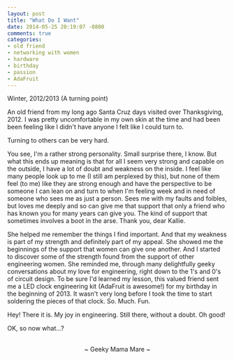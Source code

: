 ```yaml
---
layout: post
title: "What Do I Want"
date: 2014-05-25 20:19:07 -0800
comments: true
categories:
- old friend
- networking with women
- hardware
- birthday
- passion
- AdaFruit
---
```

Winter, 2012/2013 (A turning point)

An old friend from my long ago Santa Cruz days visited over Thanksgiving, 2012.  I was pretty uncomfortable in my own skin at the time and had been been feeling like I didn't have anyone I felt like I could turn to.

Turning to others can be very hard.

You see, I'm a rather strong personality.  Small surprise there, I know.  But what this ends up meaning is that for all I seem very strong and capable on the outside, I have a lot of doubt and weakness on the inside.  I feel like many people look up to me (I still am perplexed by this), but none of them feel (to me) like they are strong enough and have the perspective to be someone I can lean on and turn to when I'm feeling week and in need of someone who sees me as just a person.  Sees me with my faults and foibles, but loves me deeply and so can give me that support that only a friend who has known you for many years can give you.  The kind of support that sometimes involves a boot in the arse.  Thank you, dear Kallie.

She helped me remember the things I find important.  And that my weakness is part of my strength and definitely part of my appeal.  She showed me the beginnings of the support that women can give one another.  And I started to discover some of the strength found from the support of other engineering women.  She reminded me, through many delightfully geeky conversations about my love for engineering, right down to the 1's and 0's of circuit design.  To be sure I'd learned my lesson, this valued friend sent me a LED clock engineering kit (AdaFruit is awesome!) for my birthday in the beginning of 2013.  It wasn't very long before I took the time to start soldering the pieces of that clock.  So. Much. Fun.

Hey!  There it is.  My joy in engineering.  Still there, without a doubt.  Oh good!

OK, so now what...?

<br>
<center>~ Geeky Mama Mare ~</center>
